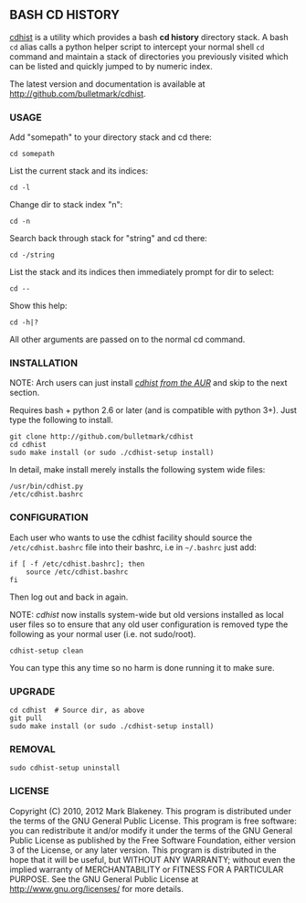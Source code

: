 ## BASH CD HISTORY

[cdhist](http://github.com/bulletmark/cdhist) is a utility which
provides a bash **cd history** directory stack. A bash `cd` alias calls
a python helper script to intercept your normal shell `cd` command and
maintain a stack of directories you previously visited which can be
listed and quickly jumped to by numeric index.

The latest version and documentation is available at
http://github.com/bulletmark/cdhist.

### USAGE

Add "somepath" to your directory stack and cd there:

    cd somepath

List the current stack and its indices:

    cd -l

Change dir to stack index "n":

    cd -n

Search back through stack for "string" and cd there:

    cd -/string

List the stack and its indices then immediately prompt for dir to select:

    cd --

Show this help:

    cd -h|?

All other arguments are passed on to the normal cd command.

### INSTALLATION

NOTE: Arch users can just install
[_cdhist from the AUR_](https://aur.archlinux.org/packages/cdhist/) and
skip to the next section.

Requires bash + python 2.6 or later (and is compatible with python 3+).
Just type the following to install.

    git clone http://github.com/bulletmark/cdhist
    cd cdhist
    sudo make install (or sudo ./cdhist-setup install)

In detail, make install merely installs the following system wide files:

    /usr/bin/cdhist.py
    /etc/cdhist.bashrc

### CONFIGURATION

Each user who wants to use the cdhist facility should source the
`/etc/cdhist.bashrc` file into their bashrc, i.e in `~/.bashrc`
just add:

    if [ -f /etc/cdhist.bashrc]; then
        source /etc/cdhist.bashrc
    fi

Then log out and back in again.

NOTE: _cdhist_ now installs system-wide but old versions installed
as local user files so to ensure that any old user configuration is
removed type the following as your normal user (i.e. not sudo/root).

    cdhist-setup clean

You can type this any time so no harm is done running it to make sure.

### UPGRADE

    cd cdhist  # Source dir, as above
    git pull
    sudo make install (or sudo ./cdhist-setup install)

### REMOVAL

    sudo cdhist-setup uninstall

### LICENSE

Copyright (C) 2010, 2012 Mark Blakeney. This program is distributed under the
terms of the GNU General Public License.
This program is free software: you can redistribute it and/or modify it
under the terms of the GNU General Public License as published by the
Free Software Foundation, either version 3 of the License, or any later
version.
This program is distributed in the hope that it will be useful, but
WITHOUT ANY WARRANTY; without even the implied warranty of
MERCHANTABILITY or FITNESS FOR A PARTICULAR PURPOSE. See the GNU General
Public License at <http://www.gnu.org/licenses/> for more details.
